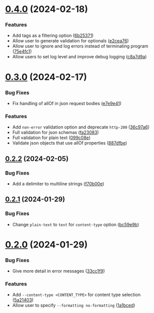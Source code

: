 # [0.4.0](https://github.com/ethancarlsson/openapi-to-hurl/compare/v0.3.0...v0.4.0) (2024-02-18)


### Features

* Add tags as a filtering option ([6b25371](https://github.com/ethancarlsson/openapi-to-hurl/commit/6b25371ef8b958d83ac76f93308816ce4f9c23c6))
* Allow user to generate validation for optionals ([e2cea76](https://github.com/ethancarlsson/openapi-to-hurl/commit/e2cea768d230505618f34e6e663fe3ae0e08b7c0))
* Allow user to ignore and log errors instead of terminating program ([75e4fc1](https://github.com/ethancarlsson/openapi-to-hurl/commit/75e4fc102f91f0410a525f4466006fa72310a90c))
* Allow users to set log level and improve debug logging ([c8a7d9a](https://github.com/ethancarlsson/openapi-to-hurl/commit/c8a7d9aabcd8f4b35581b594e09caa0198ac9dff))



# [0.3.0](https://github.com/ethancarlsson/openapi-to-hurl/compare/v0.2.2...v0.3.0) (2024-02-17)


### Bug Fixes

* Fix handling of allOf in json request bodies ([e7e9e41](https://github.com/ethancarlsson/openapi-to-hurl/commit/e7e9e410eb4f5aeda4c09f737744673fc15f14c0))


### Features

* Add `non-error` validation option and deprecate `http-200` ([36c97a6](https://github.com/ethancarlsson/openapi-to-hurl/commit/36c97a678e6c75871f94abbab0f9bf426a4104c7))
* Full validation for json schemas ([fa23083](https://github.com/ethancarlsson/openapi-to-hurl/commit/fa230838b5acb72d20d6c39ebe11e7eca71273a0))
* Full validation for plain text ([099c08e](https://github.com/ethancarlsson/openapi-to-hurl/commit/099c08e1a8e647b3d1d6d0d7d9069922c6711ed0))
* Validate json objects that use allOf properties ([887dfbe](https://github.com/ethancarlsson/openapi-to-hurl/commit/887dfbe1fdc2911c0c23c728d9a73cb974e6fb36))



## [0.2.2](https://github.com/ethancarlsson/openapi-to-hurl/compare/v0.2.1...v0.2.2) (2024-02-05)


### Bug Fixes

* Add a delimiter to multiline strings ([f70b00e](https://github.com/ethancarlsson/openapi-to-hurl/commit/f70b00e118ff46ef2bf2d65d3111bca4b04fdc41))



## [0.2.1](https://github.com/ethancarlsson/openapi-to-hurl/compare/v0.2.0...v0.2.1) (2024-01-29)


### Bug Fixes

* Change `plain-text` to `text` for `content-type` option ([bc59e9b](https://github.com/ethancarlsson/openapi-to-hurl/commit/bc59e9b40804c0215ab7b1cea0cd9976eb427763))



# [0.2.0](https://github.com/ethancarlsson/openapi-to-hurl/compare/v0.1.0...v0.2.0) (2024-01-29)


### Bug Fixes

* Give more detail in error messages ([33cc1f9](https://github.com/ethancarlsson/openapi-to-hurl/commit/33cc1f98c59d83a3a64fcd2d6bb1880b4a838100))


### Features

* Add `--content-type <CONTENT_TYPE>` for content type selection ([5a21403](https://github.com/ethancarlsson/openapi-to-hurl/commit/5a214033c563e2cb5fa0d8690fe12c4a37396dc1))
* Allow user to specify `--formatting no-formatting` ([1a1bced](https://github.com/ethancarlsson/openapi-to-hurl/commit/1a1bcedcb54801f5853953c4f535eb9147f5e224))



